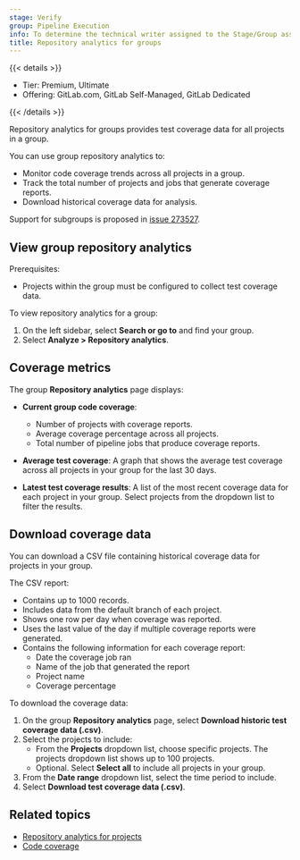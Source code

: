 ```yaml
---
stage: Verify
group: Pipeline Execution
info: To determine the technical writer assigned to the Stage/Group associated with this page, see https://handbook.gitlab.com/handbook/product/ux/technical-writing/#assignments
title: Repository analytics for groups
---
```


{{< details >}}

- Tier: Premium, Ultimate
- Offering: GitLab.com, GitLab Self-Managed, GitLab Dedicated

{{< /details >}}

Repository analytics for groups provides test coverage data for all projects in a group.

You can use group repository analytics to:

- Monitor code coverage trends across all projects in a group.
- Track the total number of projects and jobs that generate coverage reports.
- Download historical coverage data for analysis.

Support for subgroups is proposed in [issue 273527](https://gitlab.com/gitlab-org/gitlab/-/issues/273527).

## View group repository analytics

Prerequisites:

- Projects within the group must be configured to collect test coverage data.

To view repository analytics for a group:

1. On the left sidebar, select **Search or go to** and find your group.
1. Select **Analyze > Repository analytics**.

## Coverage metrics

The group **Repository analytics** page displays:

- **Current group code coverage**:
  - Number of projects with coverage reports.
  - Average coverage percentage across all projects.
  - Total number of pipeline jobs that produce coverage reports.

- **Average test coverage**: A graph that shows the average test coverage across all projects in your group for the last 30 days.

- **Latest test coverage results**: A list of the most recent coverage data for each project in your group. Select projects from the dropdown list to filter the results.

## Download coverage data

You can download a CSV file containing historical coverage data for projects in your group.

The CSV report:

- Contains up to 1000 records.
- Includes data from the default branch of each project.
- Shows one row per day when coverage was reported.
- Uses the last value of the day if multiple coverage reports were generated.
- Contains the following information for each coverage report:
  - Date the coverage job ran
  - Name of the job that generated the report
  - Project name
  - Coverage percentage

To download the coverage data:

1. On the group **Repository analytics** page, select **Download historic test coverage data (.csv)**.
1. Select the projects to include:
   - From the **Projects** dropdown list, choose specific projects. The projects dropdown list shows up to 100 projects.
   - Optional. Select **Select all** to include all projects in your group.
1. From the **Date range** dropdown list, select the time period to include.
1. Select **Download test coverage data (.csv)**.

## Related topics

- [Repository analytics for projects](../../analytics/repository_analytics.md)
- [Code coverage](../../../ci/testing/code_coverage/_index.md)

<!-- ## Troubleshooting

Include any troubleshooting steps that you can foresee. If you know beforehand what issues
one might have when setting this up, or when something is changed, or on upgrading, it's
important to describe those, too. Think of things that may go wrong and include them here.
This is important to minimize requests for support, and to avoid doc comments with
questions that you know someone might ask.

Each scenario can be a third-level heading, for example `### Getting error message X`.
If you have none to add when creating a doc, leave this section in place
but commented out to help encourage others to add to it in the future. -->
